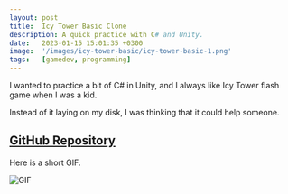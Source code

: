 ```yaml
---
layout: post
title:  Icy Tower Basic Clone
description: A quick practice with C# and Unity.
date:   2023-01-15 15:01:35 +0300
image:  '/images/icy-tower-basic/icy-tower-basic-1.png'
tags:   [gamedev, programming]
---
```

I wanted to practice a bit of C# in Unity, and I always like Icy Tower flash game when I was a kid. 

Instead of it laying on my disk, I was thinking that it could help someone.

## [GitHub Repository](https://github.com/Pavelioso/2D-infinity-jumper-unity)

Here is a short GIF.

![GIF]({{site.baseurl}}images\icy-tower-basic\icy_tower-basic.gif)